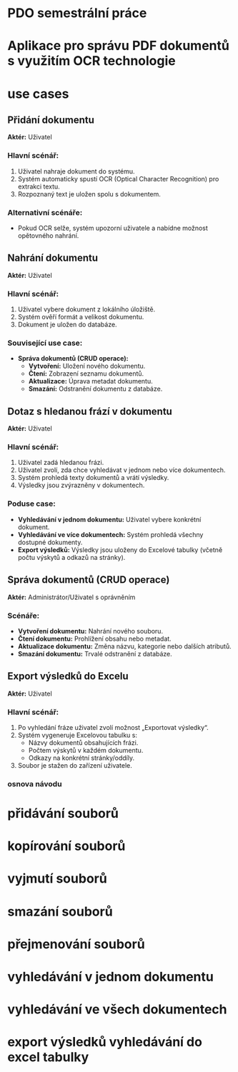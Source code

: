 # PDO semestrální práce
# Aplikace pro správu PDF dokumentů s využitím OCR technologie

# use cases


## Přidání dokumentu
**Aktér:** Uživatel  

### Hlavní scénář:
1. Uživatel nahraje dokument do systému.
2. Systém automaticky spustí OCR (Optical Character Recognition) pro extrakci textu.
3. Rozpoznaný text je uložen spolu s dokumentem.

### Alternativní scénáře:
- Pokud OCR selže, systém upozorní uživatele a nabídne možnost opětovného nahrání.

## Nahrání dokumentu
**Aktér:** Uživatel  

### Hlavní scénář:
1. Uživatel vybere dokument z lokálního úložiště.
2. Systém ověří formát a velikost dokumentu.
3. Dokument je uložen do databáze.

### Související use case:
- **Správa dokumentů (CRUD operace):**  
  - **Vytvoření:** Uložení nového dokumentu.  
  - **Čtení:** Zobrazení seznamu dokumentů.  
  - **Aktualizace:** Úprava metadat dokumentu.  
  - **Smazání:** Odstranění dokumentu z databáze.  

## Dotaz s hledanou frází v dokumentu
**Aktér:** Uživatel  

### Hlavní scénář:
1. Uživatel zadá hledanou frázi.
2. Uživatel zvolí, zda chce vyhledávat v jednom nebo více dokumentech.
3. Systém prohledá texty dokumentů a vrátí výsledky.
4. Výsledky jsou zvýrazněny v dokumentech.

### Poduse case:
- **Vyhledávání v jednom dokumentu:** Uživatel vybere konkrétní dokument.
- **Vyhledávání ve více dokumentech:** Systém prohledá všechny dostupné dokumenty.
- **Export výsledků:** Výsledky jsou uloženy do Excelové tabulky (včetně počtu výskytů a odkazů na stránky).

## Správa dokumentů (CRUD operace)
**Aktér:** Administrátor/Uživatel s oprávněním  

### Scénáře:
- **Vytvoření dokumentu:** Nahrání nového souboru.
- **Čtení dokumentu:** Prohlížení obsahu nebo metadat.
- **Aktualizace dokumentu:** Změna názvu, kategorie nebo dalších atributů.
- **Smazání dokumentu:** Trvalé odstranění z databáze.

## Export výsledků do Excelu
**Aktér:** Uživatel  

### Hlavní scénář:
1. Po vyhledání fráze uživatel zvolí možnost „Exportovat výsledky“.
2. Systém vygeneruje Excelovou tabulku s:
   - Názvy dokumentů obsahujících frázi.
   - Počtem výskytů v každém dokumentu.
   - Odkazy na konkrétní stránky/oddíly.
3. Soubor je stažen do zařízení uživatele.



### osnova návodu

# přidávání souborů

# kopírování souborů

# vyjmutí souborů

# smazání souborů

# přejmenování souborů

# vyhledávání v jednom dokumentu

# vyhledávání ve všech dokumentech

# export výsledků vyhledávání do excel tabulky

